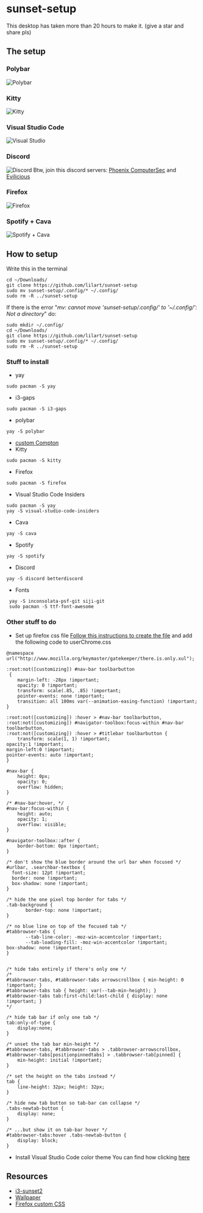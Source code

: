 # sunset-setup

This desktop has taken more than 20 hours to make it. (give a star and share pls)

## The setup
### Polybar
![Polybar](images/polybar.png)

### Kitty
![Kitty](images/1571162835.png)

### Visual Studio Code
![Visual Studio](images/1571162588.png)

### Discord
![Discord](images/1571160992.png)
Btw, join this discord servers: [Phoenix ComputerSec](https://discord.gg/28VHRbE) and [Evilicious](https://discord.gg/hr2kzjz)

### Firefox
![Firefox](images/untitled.gif)

### Spotify + Cava
![Spotify + Cava](images/1571160127.png)

## How to setup
Write this in the terminal
```
cd ~/Downloads/
git clone https://github.com/lilart/sunset-setup
sudo mv sunset-setup/.config/* ~/.config/
sudo rm -R ../sunset-setup
```
If there is the error "*mv: cannot move 'sunset-setup/.config/' to '~/.config/': Not a directory*" do:
```
sudo mkdir ~/.config/
cd ~/Downloads/
git clone https://github.com/lilart/sunset-setup
sudo mv sunset-setup/.config/* ~/.config/
sudo rm -R ../sunset-setup
```

### Stuff to install
- yay
```
sudo pacman -S yay
```
- i3-gaps
```
sudo pacman -S i3-gaps
```
- polybar
```
yay -S polybar
```
- [custom Compton](https://github.com/tryone144/compton)
- Kitty
```
sudo pacman -S kitty
```
- Firefox
```
sudo pacman -S firefox
```
- Visual Studio Code Insiders
```
sudo pacman -S yay
yay -S visual-studio-code-insiders
```
- Cava
```
yay -S cava
```
- Spotify
```
yay -S spotify
```
- Discord
```
yay -S discord betterdiscord
```
- Fonts
```
 yay -S inconsolata-psf-git siji-git
 sudo pacman -S ttf-font-awesome 
```
### Other stuff to do
- Set up firefox css file
[Follow this instructions to create the file](https://www.userchrome.org/how-create-userchrome-css.html) and add the following code to userChrome.css
```
@namespace url("http://www.mozilla.org/keymaster/gatekeeper/there.is.only.xul");

:root:not([customizing]) #nav-bar toolbarbutton
 {
    margin-left: -28px !important;
    opacity: 0 !important;
    transform: scale(.85, .85) !important;
    pointer-events: none !important;
    transition: all 100ms var(--animation-easing-function) !important;
}

:root:not([customizing]) :hover > #nav-bar toolbarbutton,
:root:not([customizing]) #navigator-toolbox:focus-within #nav-bar toolbarbutton,
:root:not([customizing]) :hover > #titlebar toolbarbutton {
    transform: scale(1, 1) !important;
opacity:1 !important;
margin-left:0 !important;
pointer-events: auto !important;
}

#nav-bar {
    height: 0px;
    opacity: 0;
    overflow: hidden;
}

/* #nav-bar:hover, */
#nav-bar:focus-within {
    height: auto;
    opacity: 1;
    overflow: visible;
}

#navigator-toolbox::after {
	border-bottom: 0px !important;
}

/* don't show the blue border around the url bar when focused */
#urlbar, .searchbar-textbox {
  font-size: 12pt !important;
  border: none !important;
  box-shadow: none !important;
}

/* hide the one pixel top border for tabs */
.tab-background {
       border-top: none !important;
}

/* no blue line on top of the focused tab */
#tabbrowser-tabs {
       --tab-line-color: -moz-win-accentcolor !important;
       --tab-loading-fill: -moz-win-accentcolor !important;
box-shadow: none !important;
}


/* hide tabs entirely if there's only one */
/*
#tabbrowser-tabs, #tabbrowser-tabs arrowscrollbox { min-height: 0 !important; }
#tabbrowser-tabs tab { height: var(--tab-min-height); }
#tabbrowser-tabs tab:first-child:last-child { display: none !important; }
*/

/* hide tab bar if only one tab */
tab:only-of-type { 
    display:none; 
}

/* unset the tab bar min-height */ 
#tabbrowser-tabs, #tabbrowser-tabs > .tabbrowser-arrowscrollbox, #tabbrowser-tabs[positionpinnedtabs] > .tabbrowser-tab[pinned] {
    min-height: initial !important;
}

/* set the height on the tabs instead */
tab { 
    line-height: 32px; height: 32px; 
}

/* hide new tab button so tab-bar can collapse */
.tabs-newtab-button { 
    display: none; 
}

/* ...but show it on tab-bar hover */
#tabbrowser-tabs:hover .tabs-newtab-button { 
    display: block; 
}
```
- Install Visual Studio Code color theme
You can find how clicking [here](https://marketplace.visualstudio.com/items?itemName=akamud.vscode-theme-onedark)

## Resources
- [i3-sunset2](https://github.com/Vista1nik/i3-sunset2) 
- [Wallpaper](https://w.wallhaven.cc/full/13/wallhaven-132wqw.jpg)
- [Firefox custom CSS](https://www.reddit.com/r/FirefoxCSS/comments/dgl5n6/the_seamlessborderless_get_out_of_my_way_config/)
